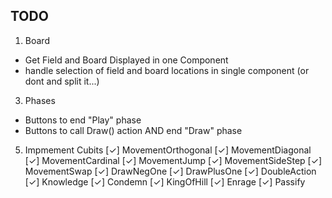 ## TODO

1. Board
- Get Field and Board Displayed in one Component
- handle selection of field and board locations in single component (or dont and split it...)

3. Phases 
- Buttons to end "Play" phase
- Buttons to call Draw() action AND end "Draw" phase

5. Impmement Cubits
[✓] MovementOrthogonal
[✓] MovementDiagonal
[✓] MovementCardinal
[✓] MovementJump
[✓] MovementSideStep
[✓] MovementSwap
[✓] DrawNegOne
[✓] DrawPlusOne
[✓] DoubleAction
[✓] Knowledge
[✓] Condemn
[✓] KingOfHill
[✓] Enrage
[✓] Passify